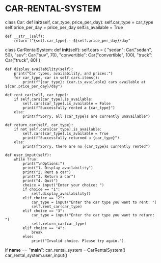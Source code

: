 # CAR-RENTAL-SYSTEM
class Car:
    def __init__(self, car_type, price_per_day):
        self.car_type = car_type
        self.price_per_day = price_per_day
        self.is_available = True

    def __str__(self):
        return f"{self.car_type} - ${self.price_per_day}/day"


class CarRentalSystem:
    def __init__(self):
        self.cars = {
            "sedan": Car("sedan", 50),
            "suv": Car("suv", 70),
            "convertible": Car("convertible", 100),
            "truck": Car("truck", 80)
        }

    def display_availability(self):
        print("Car types, availability, and prices:")
        for car_type, car in self.cars.items():
            print(f"{car_type}: {car.is_available} cars available at ${car.price_per_day}/day")

    def rent_car(self, car_type):
        if self.cars[car_type].is_available:
            self.cars[car_type].is_available = False
            print(f"Successfully rented a {car_type}")
        else:
            print(f"Sorry, all {car_type}s are currently unavailable")

    def return_car(self, car_type):
        if not self.cars[car_type].is_available:
            self.cars[car_type].is_available = True
            print(f"Successfully returned a {car_type}")
        else:
            print(f"Sorry, there are no {car_type}s currently rented")

    def user_input(self):
        while True:
            print("\nOptions:")
            print("1. Display availability")
            print("2. Rent a car")
            print("3. Return a car")
            print("4. Quit")
            choice = input("Enter your choice: ")
            if choice == "1":
                self.display_availability()
            elif choice == "2":
                car_type = input("Enter the car type you want to rent: ")
                self.rent_car(car_type)
            elif choice == "3":
                car_type = input("Enter the car type you want to return: ")
                self.return_car(car_type)
            elif choice == "4":
                break
            else:
                print("Invalid choice. Please try again.")


if __name__ == "__main__":
    car_rental_system = CarRentalSystem()
    car_rental_system.user_input()
